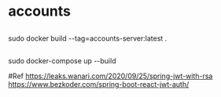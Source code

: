 # accounts

##
sudo docker build --tag=accounts-server:latest .

##
sudo docker-compose up --build

#Ref
https://leaks.wanari.com/2020/09/25/spring-jwt-with-rsa
https://www.bezkoder.com/spring-boot-react-jwt-auth/
